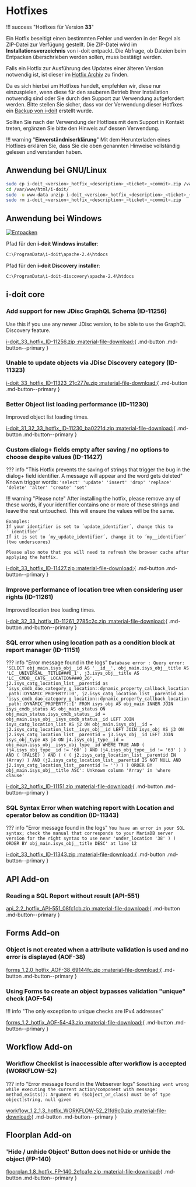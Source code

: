 # Hotfixes

!!! success "Hotfixes für Version **33**"

Ein Hotfix beseitigt einen bestimmten Fehler und werden in der Regel als ZIP-Datei zur Verfügung gestellt. Die ZIP-Datei wird im **Installationsverzeichnis** von i-doit entpackt. Die Abfrage, ob Dateien beim Entpacken überschrieben werden sollen, muss bestätigt werden.

Falls ein Hotfix zur Ausführung des Updates einer älteren Version notwendig ist, ist dieser im [Hotfix Archiv](hotfix-archiv/index.md) zu finden.

Da es sich hierbei um Hotfixes handelt, empfehlen wir, diese nur einzuspielen, wenn diese für den sauberen Betrieb Ihrer Installation notwendig sind oder Sie durch den Support zur Verwendung aufgefordert werden. Bitte stellen Sie sicher, dass vor der Verwendung dieser Hotfixes ein [Backup von i-doit](../../wartung-und-betrieb/daten-sichern-und-wiederherstellen/index.md) erstellt wurde.

Sollten Sie nach der Verwendung der Hotfixes mit dem Support in Kontakt treten, ergänzen Sie bitte den Hinweis auf dessen Verwendung.

!!! warning "**Einverständniserklärung**"
    Mit dem Herunterladen eines Hotfixes erklären Sie, dass Sie die oben genannten Hinweise vollständig gelesen und verstanden haben.

## Anwendung bei GNU/Linux

```sh
sudo cp i-doit_<version>_hotfix_<description>_<ticket>_<commit>.zip /var/www/html/i-doit/
cd /var/www/html/i-doit/
sudo -u www-data unzip i-doit_<version>_hotfix_<description>_<ticket>_<commit>.zip
sudo rm i-doit_<version>_hotfix_<description>_<ticket>_<commit>.zip
```

## Anwendung bei Windows

[![Entpacken](../../assets/images/de/administration/hotfixes/example-windows-zip.png)](../../assets/images/de/administration/hotfixes/example-windows-zip.png)

Pfad für den **i-doit Windows installer**:

```txt
C:\ProgramData\i-doit\apache-2.4\htdocs
```

Pfad für den **i-doit Discovery installer**:

```txt
C:\ProgramData\i-doit-discovery\apache-2.4\htdocs
```

## i-doit core

### Add support for new JDisc GraphQL Schema (ID-11256)

Use this if you use any newer JDisc version, to be able to use the GraphQL Discovery feature.

[i-doit_33_hotfix_ID-11256.zip :material-file-download:](../../assets/downloads/hotfixes/33/i-doit_33_hotfix_ID-11256.zip){ .md-button .md-button--primary }

### Unable to update objects via JDisc Discovery category (ID-11323)

[i-doit_33_hotfix_ID-11323_21c277e.zip :material-file-download:](../../assets/downloads/hotfixes/33/i-doit_33_hotfix_ID-11323_21c277e.zip){ .md-button .md-button--primary }

### Better Object list loading performance (ID-11230)

Improved object list loading times.

[i-doit_31_32_33_hotfix_ID-11230_ba0221d.zip :material-file-download:](../../assets/downloads/hotfixes/33/i-doit_31_32_33_hotfix_ID-11230_ba0221d.zip){ .md-button .md-button--primary }

### Custom dialog+ fields empty after saving / no options to choose despite values (ID-11427)

??? info "This Hotfix prevents the saving of strings that trigger the bug in the dialog+ field identifier. A message will appear and the word gets deleted"
    Known trigger words:
    ```
    'select'
    'update'
    'insert'
    'drop'
    'replace'
    'delete'
    'alter'
    'create'
    'set'
    ```

!!! warning "Please note"
    After installing the hotfix, please remove any of these words, if your identifier contains one or more of these strings and leave the rest untouched. This will ensure the values will be the same.

    Examples:
    If your identifier is set to ´update_identifier´, change this to ´_identifier´
    If it is set to ´my_update_identifier´, change it to ´my__identifier´ (two underscores)

    Please also note that you will need to refresh the browser cache after applying the hotfix.

[i-doit_33_hotfix_ID-11427.zip :material-file-download:](../../assets/downloads/hotfixes/33/i-doit_33_hotfix_ID-11427_0bca4f0.zip){ .md-button .md-button--primary }

### Improve performance of location tree when considering user rights (ID-11261)

Improved location tree loading times.

[i-doit_32_33_hotfix_ID-11261_2785c2c.zip :material-file-download:](../../assets/downloads/hotfixes/33/i-doit_32_33_hotfix_ID-11261_2785c2c.zip){ .md-button .md-button--primary }

### SQL error when using location path as a condition block at report manager (ID-11151)

??? info "Error message found in the logs"
    ```
    Database error : Query error: 'SELECT obj_main.isys_obj__id AS '__id__', obj_main.isys_obj__title AS 'LC__UNIVERSAL__TITLE###0_1', j3.isys_obj__title AS 'LC__CMDB__CATG__LOCATION###0_26', j2.isys_catg_location_list__parentid as 'isys_cmdb_dao_category_g_location::dynamic_property_callback_location_path::DYNAMIC_PROPERTY::0', j2.isys_catg_location_list__parentid as 'isys_cmdb_dao_category_g_location::dynamic_property_callback_location_path::DYNAMIC_PROPERTY::1' FROM isys_obj AS obj_main INNER JOIN isys_cmdb_status AS obj_main_status ON obj_main_status.isys_cmdb_status__id = obj_main.isys_obj__isys_cmdb_status__id LEFT JOIN isys_catg_location_list AS j2 ON obj_main.isys_obj__id = j2.isys_catg_location_list__isys_obj__id LEFT JOIN isys_obj AS j3 ON j2.isys_catg_location_list__parentid = j3.isys_obj__id LEFT JOIN isys_obj_type AS j4 ON j4.isys_obj_type__id = obj_main.isys_obj__isys_obj_type__id WHERE TRUE AND ( (j4.isys_obj_type__id != '60' ) AND (j4.isys_obj_type__id != '63' ) ) AND ( (FALSE) ) AND ( ( ( j2.isys_catg_location_list__parentid IN (Array) ) AND (j2.isys_catg_location_list__parentid IS NOT NULL AND j2.isys_catg_location_list__parentid != '') ) ) ORDER BY obj_main.isys_obj__title ASC': Unknown column 'Array' in 'where clause'
    ```

[i-doit_32_hotfix_ID-11151.zip :material-file-download:](../../assets/downloads/hotfixes/33/i-doit_33_hotfix_ID-11151.zip){ .md-button .md-button--primary }

### SQL Syntax Error when watching report with Location and operator below as condition (ID-11343)

??? info "Error message found in the logs"
    ```
    You have an error in your SQL syntax; check the manual that corresponds to your MariaDB server version for the right syntax to use near 'under_location '38' ) ) ORDER BY obj_main.isys_obj__title DESC' at line 12
    ```

[i-doit_33_hotfix_ID-11343.zip :material-file-download:](../../assets/downloads/hotfixes/33/i-doit_33_hotfix_ID-11343_88000e7.zip){ .md-button .md-button--primary }

## API Add-on

### Reading a SQL Report without result (API-551)

[api_2.2_hotfix_API-551_08fc1cb.zip :material-file-download:](../../assets/downloads/hotfixes/api/api_2.2_hotfix_API-551_08fc1cb.zip){ .md-button .md-button--primary }

## Forms Add-on

### Object is not created when a attribute validation is used and no error is displayed (AOF-38)

[forms_1.2.0_hotfix_AOF-38_69144fc.zip :material-file-download:](../../assets/downloads/hotfixes/forms/forms_1.2.0_hotfix_AOF-38_69144fc.zip){ .md-button .md-button--primary }

### Using Forms to create an object bypasses validation "unique" check (AOF-54)

!!! info "The only exception to unique checks are IPv4 addresses"

[forms_1.2_hotfix_AOF-54-43.zip :material-file-download:](../../assets/downloads/hotfixes/forms/forms_1.2_hotfix_AOF-54-43.zip){ .md-button .md-button--primary }

## Workflow Add-on

### Workflow Checklist is inaccessible after workflow is accepted (WORKFLOW-52)

??? info "Error message found in the Webserver logs"
    ```
    Something went wrong while executing the current action/component with message: method_exists(): Argument #1 ($object_or_class) must be of type object|string, null given
    ```

[workflow_1.2_1.3_hotfix_WORKFLOW-52_21fd9c0.zip :material-file-download:](../../assets/downloads/hotfixes/workflow/workflow_1.2_1.3_hotfix_WORKFLOW-52_21fd9c0.zip){ .md-button .md-button--primary }

## Floorplan Add-on

### 'Hide / unhide Object' Button does not hide or unhide the object (FP-140)

[floorplan_1.8_hotfix_FP-140_2e1ca1e.zip :material-file-download:](../../assets/downloads/hotfixes/floorplan/floorplan_1.8_hotfix_FP-140_2e1ca1e.zip){ .md-button .md-button--primary }
